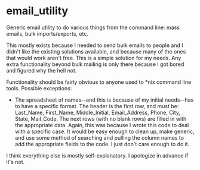 # email_utility
Generic email utility to do various things from the command line: mass emails, bulk imports/exports, etc.

This mostly exists because I needed to send bulk emails to people and I didn't like the existing
solutions available, and because many of the ones that would work aren't free. This is a simple
solution for my needs. Any extra functionality beyond bulk mailing is only there because I got bored
and figured why the hell not.

Functionality should be fairly obvious to anyone used to *nix command line tools. Possible exceptions:

* The spreadsheet of names--and this is because of my initial needs--has to have a specific format.
The header is the first row, and must be: Last_Name, First_Name, Middle_Initial, Email_Address, Phone, City, State,
Mail_Code. The next rows (with no blank rows) are filled in with the appropriate data. Again, this was because I
wrote this code to deal with a specific case. It would be easy enough to clean up, make generic, and use some
method of searching and pulling the column names to add the appropriate fields to the code. I just don't care enough
to do it.

I think everything else is mostly self-explanatory. I apologize in advance if it's not.